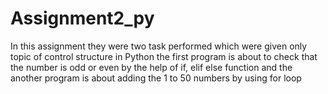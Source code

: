 # Assignment2_py
In this  assignment they were two task performed which were given only topic of control structure in Python the first program is about to check that the number is odd or even by the help of if, elif else function and the another program is about adding the 1 to 50 numbers by using for loop 
